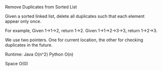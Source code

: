 Remove Duplicates from Sorted List

Given a sorted linked list, delete all duplicates such that each element appear only once.

For example,
Given 1->1->2, return 1->2.
Given 1->1->2->3->3, return 1->2->3.

We use two pointers. One for current location, the other for checking duplicates in the future.

Runtime:
Java O(n^2) Python O(n)

Space
O(0)
